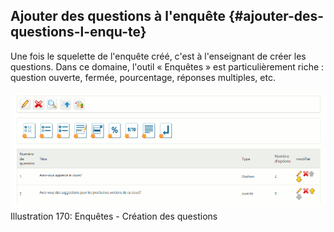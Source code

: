 ## Ajouter des questions à l&#039;enquête {#ajouter-des-questions-l-enqu-te}

Une fois le squelette de l&#039;enquête créé, c&#039;est à l&#039;enseignant de créer les questions. Dans ce domaine, l&#039;outil « Enquêtes » est particulièrement riche : question ouverte, fermée, pourcentage, réponses multiples, etc.

![](../assets/image246.png)Illustration 170: Enquêtes - Création des questions
